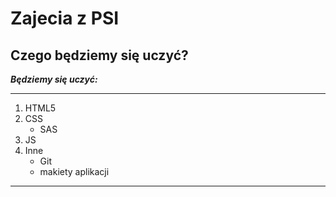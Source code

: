# Zajecia z PSI 
## Czego będziemy się uczyć?  
***Będziemy się uczyć:***
***
1. HTML5
1. CSS  
   - SAS
1. JS
1. Inne
   - Git
   - makiety aplikacji

***
